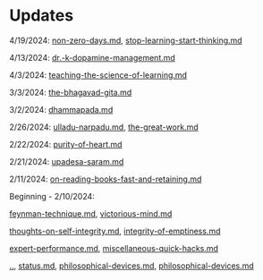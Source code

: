 # Updates

4/19/2024: [non-zero-days.md](../study-notes/skills/productivity-and-discipline/non-zero-days.md "mention"), [stop-learning-start-thinking.md](../study-notes/skills/learning/stop-learning-start-thinking.md "mention")

4/13/2024: [dr.-k-dopamine-management.md](../study-notes/skills/productivity-and-discipline/dr.-k-dopamine-management.md "mention")

4/3/2024: [teaching-the-science-of-learning.md](../study-notes/skills/learning/teaching-the-science-of-learning.md "mention")

3/3/2024: [the-bhagavad-gita.md](../study-notes/philosophy/indian/hinduism/bhagavad-gita/the-bhagavad-gita.md "mention")

3/2/2024: [dhammapada.md](../study-notes/philosophy/indian/buddhism/early-buddhism/dhammapada.md "mention")

2/26/2024: [ulladu-narpadu.md](../study-notes/philosophy/indian/hinduism/advaita-vedanta/ramana-mahashri/ulladu-narpadu.md "mention"), [the-great-work.md](../study-notes/philosophy/indian/hinduism/bhagavad-gita/the-great-work.md "mention")

2/22/2024: [purity-of-heart.md](../study-notes/philosophy/indian/buddhism/early-buddhism/various-authors/thanissaro-bhikkhu/purity-of-heart.md "mention")

2/21/2024: [upadesa-saram.md](../study-notes/philosophy/indian/hinduism/advaita-vedanta/ramana-mahashri/upadesa-saram.md "mention")

2/11/2024: [on-reading-books-fast-and-retaining.md](../study-notes/skills/learning/on-reading-books-fast-and-retaining.md "mention")

Beginning - 2/10/2024:&#x20;

[feynman-technique.md](../study-notes/skills/learning/feynman-technique.md "mention"),  [victorious-mind.md](../study-notes/skills/memory/victorious-mind.md "mention")

&#x20;[thoughts-on-self-integrity.md](../study-notes/skills/integrity/thoughts-on-self-integrity.md "mention"), [integrity-of-emptiness.md](../study-notes/philosophy/indian/buddhism/early-buddhism/various-authors/thanissaro-bhikkhu/integrity-of-emptiness.md "mention") &#x20;

[expert-performance.md](../study-notes/skills/learning/deliberate-practice/expert-performance.md "mention"), [miscellaneous-quick-hacks.md](../study-notes/skills/productivity-and-discipline/miscellaneous-quick-hacks.md "mention")

[..](../ "mention"), [status.md](../my-books/on-what-to-be/status.md "mention"), [philosophical-devices.md](../study-notes/philosophy/general/epistemology/formal-philosophy/probability/philosophical-devices.md "mention"), [philosophical-devices.md](../study-notes/philosophy/general/metaphysics/causation/philosophical-devices.md "mention")

